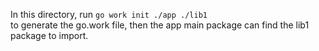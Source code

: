 In this directory, run `go work init ./app ./lib1`  
to generate the go.work file, then the app main package
can find the lib1 package to import.
